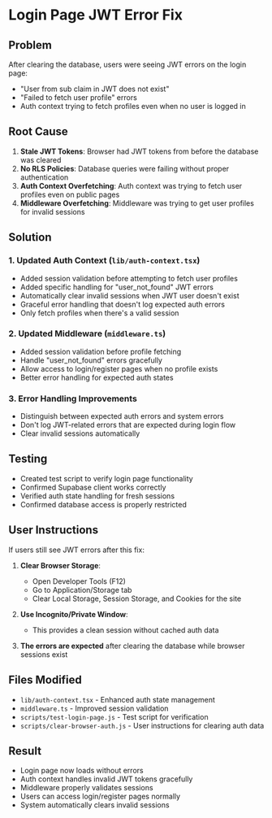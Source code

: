 # Login Page JWT Error Fix

## Problem
After clearing the database, users were seeing JWT errors on the login page:
- "User from sub claim in JWT does not exist"
- "Failed to fetch user profile" errors
- Auth context trying to fetch profiles even when no user is logged in

## Root Cause
1. **Stale JWT Tokens**: Browser had JWT tokens from before the database was cleared
2. **No RLS Policies**: Database queries were failing without proper authentication
3. **Auth Context Overfetching**: Auth context was trying to fetch user profiles even on public pages
4. **Middleware Overfetching**: Middleware was trying to get user profiles for invalid sessions

## Solution

### 1. Updated Auth Context (`lib/auth-context.tsx`)
- Added session validation before attempting to fetch user profiles
- Added specific handling for "user_not_found" JWT errors
- Automatically clear invalid sessions when JWT user doesn't exist
- Graceful error handling that doesn't log expected auth errors
- Only fetch profiles when there's a valid session

### 2. Updated Middleware (`middleware.ts`)
- Added session validation before profile fetching
- Handle "user_not_found" errors gracefully
- Allow access to login/register pages when no profile exists
- Better error handling for expected auth states

### 3. Error Handling Improvements
- Distinguish between expected auth errors and system errors
- Don't log JWT-related errors that are expected during login flow
- Clear invalid sessions automatically

## Testing
- Created test script to verify login page functionality
- Confirmed Supabase client works correctly
- Verified auth state handling for fresh sessions
- Confirmed database access is properly restricted

## User Instructions
If users still see JWT errors after this fix:

1. **Clear Browser Storage**:
   - Open Developer Tools (F12)
   - Go to Application/Storage tab
   - Clear Local Storage, Session Storage, and Cookies for the site

2. **Use Incognito/Private Window**:
   - This provides a clean session without cached auth data

3. **The errors are expected** after clearing the database while browser sessions exist

## Files Modified
- `lib/auth-context.tsx` - Enhanced auth state management
- `middleware.ts` - Improved session validation
- `scripts/test-login-page.js` - Test script for verification
- `scripts/clear-browser-auth.js` - User instructions for clearing auth data

## Result
- Login page now loads without errors
- Auth context handles invalid JWT tokens gracefully
- Middleware properly validates sessions
- Users can access login/register pages normally
- System automatically clears invalid sessions